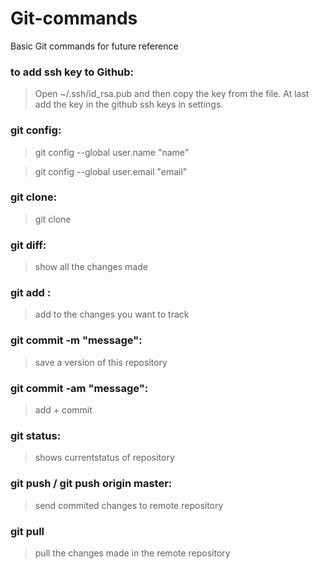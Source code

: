 # Git-commands
Basic Git commands for future reference


### to add ssh key to Github:

>Open ~/.ssh/id_rsa.pub and then copy the key from the file. At last add the key in the github ssh keys in settings.


### git config:

>git config --global user.name "name"

>git config --global user.email "email"

### git clone:

>git clone <url-of-repository>

### git diff:

>show all the changes made

### git add <file-name>:

>add to the changes you want to track

### git commit -m "message":

>save a version of this repository

### git commit -am "message":

>add + commit

### git status:

>shows currentstatus of repository

### git push / git push origin master:

>send commited changes to remote repository

### git pull 

>pull the changes made in the remote repository

